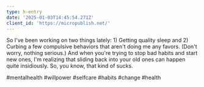 ```yaml
---
type: h-entry
date: '2025-01-03T14:45:54.271Z'
client_id: 'https://micropublish.net/'
---
```

So I've been working on two things lately: 1) Getting quality sleep and 2) Curbing a few compulsive behaviors that aren't doing me any favors. (Don't worry, nothing serious.) And when you're trying to stop bad habits and start new ones, I'm realizing that sliding back into your old ones can happen quite insidiously. So, you know, that kind of sucks.

#mentalhealth #willpower #selfcare #habits #change #health

